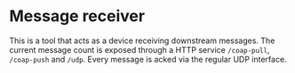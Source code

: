 # Message receiver

This is a tool that acts as a device receiving downstream messages. The
current message count is exposed through a HTTP service `/coap-pull`,
`/coap-push` and `/udp`. Every message is acked via the regular UDP interface.

